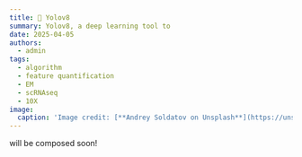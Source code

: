 ```yaml
---
title: 🧬 Yolov8
summary: Yolov8, a deep learning tool to    
date: 2025-04-05
authors:
  - admin
tags:
  - algorithm
  - feature quantification
  - EM
  - scRNAseq
  - 10X
image:
  caption: 'Image credit: [**Andrey Soldatov on Unsplash**](https://unsplash.com)'
---
```


will be composed soon!

